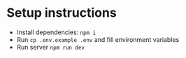 # Setup instructions

* Install dependencies: `npm i`
* Run `cp .env.example .env` and fill environment variables
* Run server `npm run dev`
